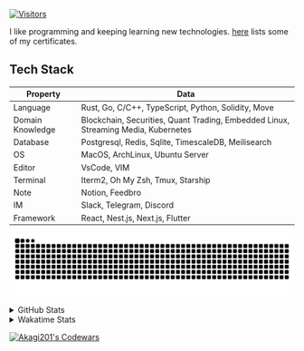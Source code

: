 <!-- markdownlint-disable MD041 MD010 MD033 -->
[![Visitors](https://api.visitorbadge.io/api/daily?path=Akagi201%2FAkagi201&label=Visitors%20Today&countColor=%2337d67a)](https://visitorbadge.io/status?path=Akagi201%2FAkagi201)

I like programming and keeping learning new technologies. [here](https://github.com/Akagi201/blockchain) lists some of my certificates.

## Tech Stack

| Property         	| Data                                                                               	|
|------------------	|------------------------------------------------------------------------------------	|
| Language         	| Rust, Go, C/C++, TypeScript, Python, Solidity, Move                                 |
| Domain Knowledge 	| Blockchain, Securities, Quant Trading, Embedded Linux, Streaming Media, Kubernetes 	|
| Database         	| Postgresql, Redis, Sqlite, TimescaleDB, Meilisearch                                 |
| OS               	| MacOS, ArchLinux, Ubuntu Server                                                     |
| Editor           	| VsCode, VIM                                                                        	|
| Terminal          | Iterm2, Oh My Zsh, Tmux, Starship                                                   |
| Note             	| Notion, Feedbro                                                                    	|
| IM               	| Slack, Telegram, Discord                                                            |
| Framework         | React, Nest.js, Next.js, Flutter                                                   	|

[![github contribution grid snake animation](https://raw.githubusercontent.com/Akagi201/Akagi201/output/github-contribution-grid-snake.svg#gh-light-mode-only)](https://github.com/Akagi201)

<details>
<summary>GitHub Stats</summary>
  <a href="https://github.com/Akagi201"><img alt="Profile Detail" src="https://raw.githubusercontent.com/Akagi201/Akagi201/master/profile-summary-card-output/dracula/0-profile-details.svg" /></a>
  <a href="https://github.com/Akagi201"><img alt="Github Stats" src="https://raw.githubusercontent.com/Akagi201/Akagi201/master/profile-summary-card-output/dracula/3-stats.svg" /></a>
  <a href="https://github.com/Akagi201"><img alt="Lang By Commits" src="https://raw.githubusercontent.com/Akagi201/Akagi201/master/profile-summary-card-output/dracula/2-most-commit-language.svg" /></a>
</details>

<details>
<summary>Wakatime Stats</summary>
<br>

<!--START_SECTION:waka-->
![Code Time](http://img.shields.io/badge/Code%20Time-559%20hrs%207%20mins-blue)

**I'm a Night 🦉** 

```text
🌞 Morning    70 commits     ████░░░░░░░░░░░░░░░░░░░░░   17.77% 
🌆 Daytime    104 commits    ██████░░░░░░░░░░░░░░░░░░░   26.4% 
🌃 Evening    147 commits    █████████░░░░░░░░░░░░░░░░   37.31% 
🌙 Night      73 commits     ████░░░░░░░░░░░░░░░░░░░░░   18.53%

```
📅 **I'm Most Productive on Tuesday** 

```text
Monday       61 commits     ███░░░░░░░░░░░░░░░░░░░░░░   15.48% 
Tuesday      72 commits     ████░░░░░░░░░░░░░░░░░░░░░   18.27% 
Wednesday    65 commits     ████░░░░░░░░░░░░░░░░░░░░░   16.5% 
Thursday     62 commits     ████░░░░░░░░░░░░░░░░░░░░░   15.74% 
Friday       60 commits     ███░░░░░░░░░░░░░░░░░░░░░░   15.23% 
Saturday     38 commits     ██░░░░░░░░░░░░░░░░░░░░░░░   9.64% 
Sunday       36 commits     ██░░░░░░░░░░░░░░░░░░░░░░░   9.14%

```


📊 **This Week I Spent My Time On** 

```text
⌚︎ Time Zone: Asia/Shanghai

💬 Programming Languages: 
Rust                     24 hrs 9 mins       ███████████░░░░░░░░░░░░░░   43.81% 
sh                       14 hrs 8 mins       ██████░░░░░░░░░░░░░░░░░░░   25.64% 
TypeScript               7 hrs 20 mins       ███░░░░░░░░░░░░░░░░░░░░░░   13.31% 
Solidity                 3 hrs 32 mins       █░░░░░░░░░░░░░░░░░░░░░░░░   6.43% 
Markdown                 1 hr 31 mins        ░░░░░░░░░░░░░░░░░░░░░░░░░   2.78%

🔥 Editors: 
VS Code                  41 hrs              ██████████████████░░░░░░░   74.36% 
Zsh                      14 hrs 8 mins       ██████░░░░░░░░░░░░░░░░░░░   25.64%

💻 Operating System: 
Linux                    48 hrs 56 mins      ██████████████████████░░░   88.74% 
Mac                      6 hrs 12 mins       ██░░░░░░░░░░░░░░░░░░░░░░░   11.26%

```

**I Mostly Code in Go** 

```text
Go                       36 repos            ███████████░░░░░░░░░░░░░░   45.57% 
Rust                     13 repos            ████░░░░░░░░░░░░░░░░░░░░░   16.46% 
TypeScript               11 repos            ███░░░░░░░░░░░░░░░░░░░░░░   13.92% 
JavaScript               7 repos             ██░░░░░░░░░░░░░░░░░░░░░░░   8.86% 
Python                   2 repos             ░░░░░░░░░░░░░░░░░░░░░░░░░   2.53%

```



 Last Updated on 26/11/2022 15:35:13 UTC
<!--END_SECTION:waka-->

</details>

<a href="https://www.codewars.com/users/Akagi201"><img alt="Akagi201's Codewars" src="https://www.codewars.com/users/Akagi201/badges/small"></a>
